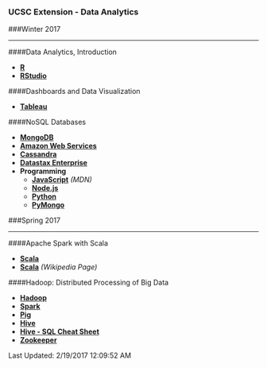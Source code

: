 ### UCSC Extension - Data Analytics

###Winter 2017

----------

####Data Analytics, Introduction

- **<a href="https://cran.r-project.org/">R</a>**
- **<a href="https://www.rstudio.com/">RStudio</a>**

####Dashboards and Data Visualization

- **<a href="https://www.tableau.com/">Tableau</a>**

####NoSQL Databases

- **<a href="https://www.mongodb.com/">MongoDB</a>**
- **<a href="https://aws.amazon.com/">Amazon Web Services</a>**
- **<a href="http://cassandra.apache.org/">Cassandra</a>**
- **<a href="http://www.datastax.com/">Datastax Enterprise</a>**
- **Programming**
	- **<a href="https://developer.mozilla.org/en-US/docs/Web/JavaScript">JavaScript</a>** _(MDN)_
	- **<a href="https://nodejs.org/en/">Node.js</a>**
	- **<a href="https://www.python.org/">Python</a>**
	- **<a href="https://api.mongodb.com/python/current/">PyMongo</a>**
	
###Spring 2017

----------

####Apache Spark with Scala

- **<a href="https://www.scala-lang.org/">Scala</a>**
- **<a href="https://en.wikipedia.org/wiki/Scala_(programming_language)">Scala</a>** _(Wikipedia Page)_

####Hadoop: Distributed Processing of Big Data

- **<a href="http://hadoop.apache.org/">Hadoop</a>**
- **<a href="http://spark.apache.org/">Spark</a>**
- **<a href="https://pig.apache.org/">Pig</a>**
- **<a href="https://hive.apache.org/">Hive</a>**
- **<a href="http://hortonworks.com/blog/hive-cheat-sheet-for-sql-users/">Hive - SQL Cheat Sheet</a>**
- **<a href="https://zookeeper.apache.org/">Zookeeper</a>**



Last Updated: 2/19/2017 12:09:52 AM 








